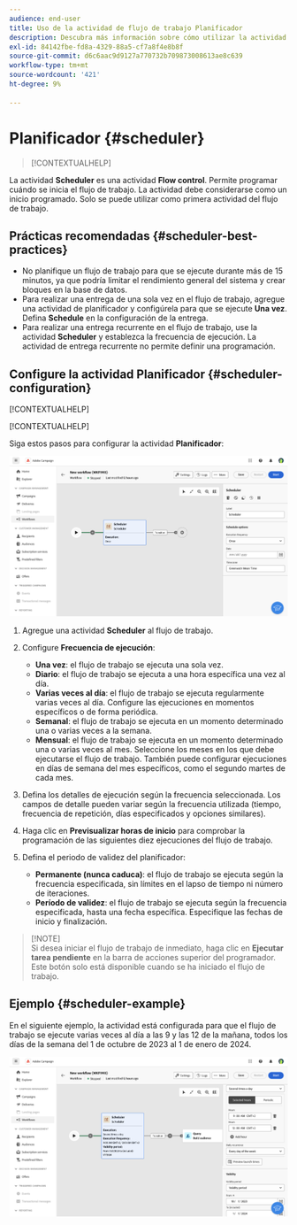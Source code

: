 ```yaml
---
audience: end-user
title: Uso de la actividad de flujo de trabajo Planificador
description: Descubra más información sobre cómo utilizar la actividad del flujo de trabajo Planificador
exl-id: 84142fbe-fd8a-4329-88a5-cf7a8f4e8b8f
source-git-commit: d6c6aac9d9127a770732b709873008613ae8c639
workflow-type: tm+mt
source-wordcount: '421'
ht-degree: 9%

---
```


# Planificador {#scheduler}

>[!CONTEXTUALHELP]
>
La actividad **Scheduler** es una actividad **Flow control**. Permite programar cuándo se inicia el flujo de trabajo. La actividad debe considerarse como un inicio programado. Solo se puede utilizar como primera actividad del flujo de trabajo.

## Prácticas recomendadas {#scheduler-best-practices}

* No planifique un flujo de trabajo para que se ejecute durante más de 15 minutos, ya que podría limitar el rendimiento general del sistema y crear bloques en la base de datos.
* Para realizar una entrega de una sola vez en el flujo de trabajo, agregue una actividad de planificador y configúrela para que se ejecute **Una vez**. Defina **Schedule** en la configuración de la entrega.
* Para realizar una entrega recurrente en el flujo de trabajo, use la actividad **Scheduler** y establezca la frecuencia de ejecución. La actividad de entrega recurrente no permite definir una programación.

## Configure la actividad Planificador {#scheduler-configuration}

[!CONTEXTUALHELP]

[!CONTEXTUALHELP]

Siga estos pasos para configurar la actividad **Planificador**:

![Interfaz de configuración de actividades del planificador](../assets/workflow-scheduler.png)

1. Agregue una actividad **Scheduler** al flujo de trabajo.

1. Configure **Frecuencia de ejecución**:

   * **Una vez**: el flujo de trabajo se ejecuta una sola vez.
   * **Diario**: el flujo de trabajo se ejecuta a una hora específica una vez al día.
   * **Varias veces al día**: el flujo de trabajo se ejecuta regularmente varias veces al día. Configure las ejecuciones en momentos específicos o de forma periódica.
   * **Semanal**: el flujo de trabajo se ejecuta en un momento determinado una o varias veces a la semana.
   * **Mensual**: el flujo de trabajo se ejecuta en un momento determinado una o varias veces al mes. Seleccione los meses en los que debe ejecutarse el flujo de trabajo. También puede configurar ejecuciones en días de semana del mes específicos, como el segundo martes de cada mes.

1. Defina los detalles de ejecución según la frecuencia seleccionada. Los campos de detalle pueden variar según la frecuencia utilizada (tiempo, frecuencia de repetición, días especificados y opciones similares).

1. Haga clic en **Previsualizar horas de inicio** para comprobar la programación de las siguientes diez ejecuciones del flujo de trabajo.

1. Defina el periodo de validez del planificador:

   * **Permanente (nunca caduca)**: el flujo de trabajo se ejecuta según la frecuencia especificada, sin límites en el lapso de tiempo ni número de iteraciones.
   * **Período de validez**: el flujo de trabajo se ejecuta según la frecuencia especificada, hasta una fecha específica. Especifique las fechas de inicio y finalización.

>[!NOTE]\
Si desea iniciar el flujo de trabajo de inmediato, haga clic en **Ejecutar tarea pendiente** en la barra de acciones superior del programador. Este botón solo está disponible cuando se ha iniciado el flujo de trabajo.

## Ejemplo {#scheduler-example}

En el siguiente ejemplo, la actividad está configurada para que el flujo de trabajo se ejecute varias veces al día a las 9 y las 12 de la mañana, todos los días de la semana del 1 de octubre de 2023 al 1 de enero de 2024.

![Configuración de ejemplo de actividad del programador](../assets/workflow-scheduler2.png)